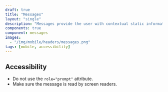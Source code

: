 ```yaml
---
draft: true
title: "Messages"
layout: "single"
description: "Messages provide the user with contextual static information. They have a lower priority than a notification or prompt."
components: true
component: messages
images:
  - "/img/mobile/headers/messages.png"
tags: [mobile, accessibility]
---
```


## Accessibility

- Do not use the `role="prompt"` attribute.
- Make sure the message is read by screen readers.
